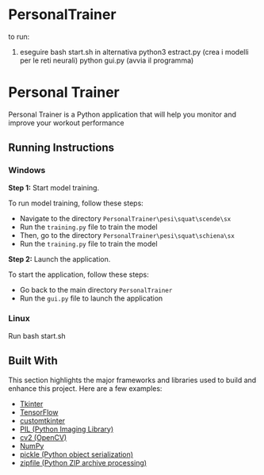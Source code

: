 # PersonalTrainer

to run:
 1) eseguire bash start.sh
    in alternativa
    	python3 estract.py (crea i modelli per le reti neurali)
 	 python gui.py (avvia il programma)
 	
# Personal Trainer

Personal Trainer is a Python application that will help you monitor and improve your workout performance



## Running Instructions

### Windows

**Step 1:** Start model training.

To run model training, follow these steps:

- Navigate to the directory `PersonalTrainer\pesi\squat\scende\sx`
- Run the `training.py` file to train the model
- Then, go to the directory `PersonalTrainer\pesi\squat\schiena\sx`
- Run the `training.py` file to train the model

**Step 2:** Launch the application.

To start the application, follow these steps:

- Go back to the main directory `PersonalTrainer`
- Run the `gui.py` file to launch the application

### Linux

Run bash start.sh



## Built With

This section highlights the major frameworks and libraries used to build and enhance this project. Here are a few examples:

* [Tkinter](https://docs.python.org/3/library/tkinter.html)
* [TensorFlow](https://www.tensorflow.org/)
* [customtkinter](https://pypi.org/project/customtkinter/)
* [PIL (Python Imaging Library)](https://pillow.readthedocs.io/)
* [cv2 (OpenCV)](https://opencv.org/)
* [NumPy](https://numpy.org/)
* [pickle (Python object serialization)](https://docs.python.org/3/library/pickle.html)
* [zipfile (Python ZIP archive processing)](https://docs.python.org/3/library/zipfile.html)






